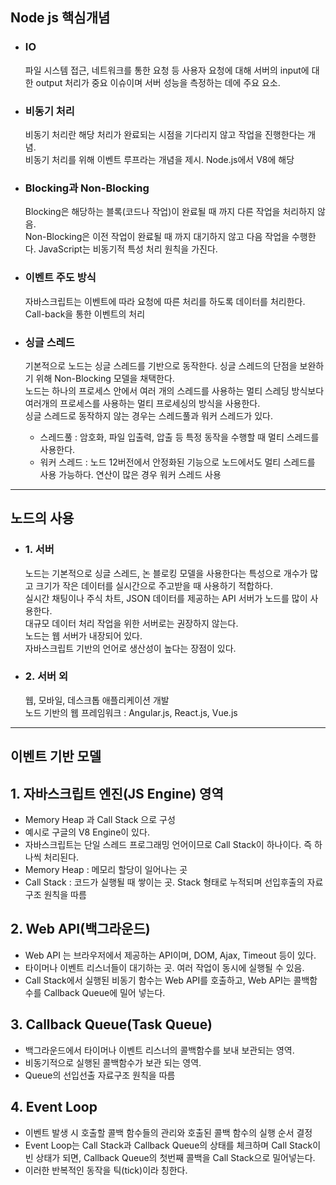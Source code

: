 ## Node js 핵심개념
- ### IO    
    파일 시스템 접근, 네트워크를 통한 요청 등
    사용자 요청에 대해 서버의 input에 대한 output 처리가 중요 이슈이며 서버 성능을 측정하는 데에 주요 요소.

- ### 비동기 처리   
    비동기 처리란 해당 처리가 완료되는 시점을 기다리지 않고 작업을 진행한다는 개념.   
    비동기 처리를 위해 이벤트 루프라는 개념을 제시. Node.js에서 V8에 해당

- ### Blocking과 Non-Blocking   
    Blocking은 해당하는 블록(코드나 작업)이 완료될 때 까지 다른 작업을 처리하지 않음.   
    Non-Blocking은 이전 작업이 완료될 때 까지 대기하지 않고 다음 작업을 수행한다. JavaScript는 비동기적 특성 처리 원칙을 가진다.

- ### 이벤트 주도 방식   
    자바스크립트는 이벤트에 따라 요청에 따른 처리를 하도록 데이터를 처리한다.   
    Call-back을 통한 이벤트의 처리

- ### 싱글 스레드   
    기본적으로 노드는 싱글 스레드를 기반으로 동작한다. 싱글 스레드의 단점을 보완하기 위해 Non-Blocking 모델을 채택한다.   
    노드는 하나의 프로세스 안에서 여러 개의 스레드를 사용하는 멀티 스레딩 방식보다 여러개의 프로세스를 사용하는 멀티 프로세싱의 방식을 사용한다.   
    싱글 스레드로 동작하지 않는 경우는 스레드풀과 워커 스레드가 있다.
  - 스레드풀 : 암호화, 파일 입출력, 압출 등 특정 동작을 수행할 때 멀티 스레드를 사용한다.
  - 워커 스레드 : 노드 12버전에서 안정화된 기능으로 노드에서도 멀티 스레드를 사용 가능하다. 연산이 많은 경우 워커 스레드 사용

-------

## 노드의 사용
- ### 1. 서버
    노드는 기본적으로 싱글 스레드, 논 블로킹 모델을 사용한다는 특성으로 개수가 많고 크기가 작은 데이터를 실시간으로 주고받을 때 사용하기 적합하다.   
    실시간 채팅이나 주식 차트, JSON 데이터를 제공하는 API 서버가 노드를 많이 사용한다.   
    대규모 데이터 처리 작업을 위한 서버로는 권장하지 않는다.   
    노드는 웹 서버가 내장되어 있다.   
    자바스크립트 기반의 언어로 생산성이 높다는 장점이 있다.   

- ### 2. 서버 외
    웹, 모바일, 데스크톱 애플리케이션 개발   
    노드 기반의 웹 프레임워크 : Angular.js, React.js, Vue.js   

------

## 이벤트 기반 모델
## 1. 자바스크립트 엔진(JS Engine) 영역
- Memory Heap 과 Call Stack 으로 구성
- 예시로 구글의 V8 Engine이 있다.
- 자바스크립트는 단일 스레드 프로그래밍 언어이므로 Call Stack이 하나이다. 즉 하나씩 처리된다.
- Memory Heap : 메모리 할당이 일어나는 곳
- Call Stack : 코드가 실행될 때 쌓이는 곳. Stack 형태로 누적되며 선입후출의 자료구조 원칙을 따름

## 2. Web API(백그라운드)
- Web API 는 브라우저에서 제공하는 API이며, DOM, Ajax, Timeout 등이 있다.
- 타이머나 이벤트 리스너들이 대기하는 곳. 여러 작업이 동시에 실행될 수 있음.
- Call Stack에서 실행된 비동기 함수는 Web API를 호출하고,
Web API는 콜백함수를 Callback Queue에 밀어 넣는다.

## 3. Callback Queue(Task Queue)
- 백그라운드에서 타이머나 이벤트 리스너의 콜백함수를 보내 보관되는 영역.
- 비동기적으로 실행된 콜백함수가 보관 되는 영역.
- Queue의 선입선출 자료구조 원칙을 따름

## 4. Event Loop
- 이벤트 발생 시 호출할 콜백 함수들의 관리와 호출된 콜백 함수의 실행 순서 결정
- Event Loop는 Call Stack과 Callback Queue의 상태를 체크하며
Call Stack이 빈 상태가 되면, Callback Queue의 첫번째 콜백을 Call Stack으로 밀어넣는다.
- 이러한 반복적인 동작을 틱(tick)이라 칭한다.